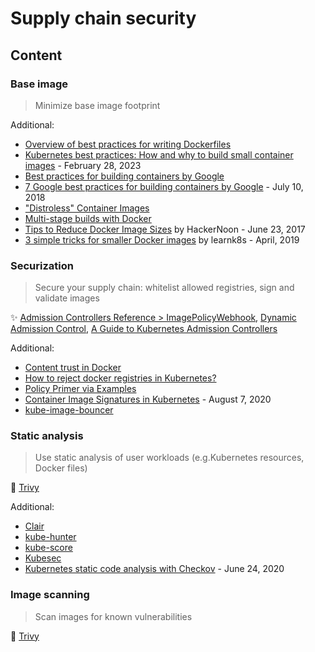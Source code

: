 # Supply chain security

## Content

### Base image

> Minimize base image footprint

Additional:

* [Overview of best practices for writing Dockerfiles](https://docs.docker.com/develop/develop-images/dockerfile_best-practices/)
* [Kubernetes best practices: How and why to build small container images](https://cloud.google.com/blog/products/containers-kubernetes/kubernetes-best-practices-how-and-why-to-build-small-container-images) - February 28, 2023
* [Best practices for building containers by Google](https://cloud.google.com/architecture/best-practices-for-building-containers)
* [7 Google best practices for building containers by Google](https://cloud.google.com/blog/products/containers-kubernetes/7-best-practices-for-building-containers) - July 10, 2018
* ["Distroless" Container Images](https://github.com/GoogleContainerTools/distroless)
* [Multi-stage builds with Docker](https://docs.docker.com/build/building/multi-stage/)
* [Tips to Reduce Docker Image Sizes](https://hackernoon.com/tips-to-reduce-docker-image-sizes-876095da3b34) by HackerNoon - June 23, 2017
* [3 simple tricks for smaller Docker images](https://learnk8s.io/blog/smaller-docker-images) by learnk8s - April, 2019

### Securization

> Secure your supply chain: whitelist allowed registries, sign and validate images

✨ [Admission Controllers Reference > ImagePolicyWebhook](https://kubernetes.io/docs/reference/access-authn-authz/admission-controllers/#imagepolicywebhook), [Dynamic Admission Control](https://kubernetes.io/docs/reference/access-authn-authz/extensible-admission-controllers/), [A Guide to Kubernetes Admission Controllers](https://kubernetes.io/blog/2019/03/21/a-guide-to-kubernetes-admission-controllers/)

Additional:

* [Content trust in Docker](https://docs.docker.com/engine/security/trust/)
* [How to reject docker registries in Kubernetes?](https://stackoverflow.com/questions/54463125/how-to-reject-docker-registries-in-kubernetes)
* [Policy Primer via Examples](https://www.openpolicyagent.org/docs/latest/kubernetes-primer/)
* [Container Image Signatures in Kubernetes](https://medium.com/sse-blog/container-image-signatures-in-kubernetes-19264ac5d8ce) - August 7, 2020
* [kube-image-bouncer](https://github.com/flavio/kube-image-bouncer)

### Static analysis

> Use static analysis of user workloads (e.g.Kubernetes resources, Docker files)

🚀 [Trivy](tools/trivy.md)

Additional:

* [Clair](https://quay.github.io/clair/)
* [kube-hunter](https://github.com/aquasecurity/kube-hunter)
* [kube-score](https://kube-score.com/)
* [Kubesec](https://kubesec.io/)
* [Kubernetes static code analysis with Checkov](https://bridgecrew.io/blog/kubernetes-static-code-analysis-with-checkov/) - June 24, 2020

### Image scanning

> Scan images for known vulnerabilities

🚀 [Trivy](tools/trivy.md)
